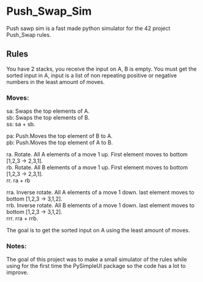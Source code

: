 # Push_Swap_Sim

Push sawp sim is a fast made python simulator for the 42 project Push_Swap rules.

## Rules
You have 2 stacks, you receive the input on A, B is empty.
You must get the sorted input in A, input is a list of non repeating positive or negative numbers in the least amount of moves.

### Moves:

sa: Swaps the top elements of A.      
sb: Swaps the top elements of B.  
ss: sa + sb.  

pa: Push.Moves the top element of B to A.  
pb: Push.Moves the top element of A to B.  

ra. Rotate. All A elements of a move 1 up. First element moves to bottom [1,2,3 -> 2,3,1].  
rb. Rotate. All B elements of a move 1 up. First element moves to bottom [1,2,3 -> 2,3,1].  
rr. ra + rb

rra. Inverse rotate. All A elements of a move 1 down. last element moves to bottom [1,2,3 -> 3,1,2].  
rrb. Inverse rotate. All B elements of a move 1 down. last element moves to bottom [1,2,3 -> 3,1,2].  
rrr. rra + rrb.  

The goal is to get the sorted input on A using the least amount of moves.   


### Notes:   
The goal of this project was to make a small simulator of the rules while using for the first time the PySimpleUI package so the code has a lot to improve.

